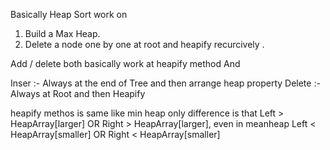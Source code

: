 Basically Heap Sort work on 
1. Build a Max Heap.
2. Delete a node one by one at root and heapify recurcively . 

Add / delete both basically work at heapify method And 

Inser :- Always at the end of Tree and then arrange heap property
Delete :- Always at Root and then Heapify 

heapify methos is same like min heap only difference is that Left > HeapArray[larger] OR Right > HeapArray[larger], even in meanheap Left < HeapArray[smaller] OR Right < HeapArray[smaller]